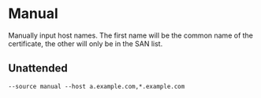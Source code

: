 ---
---
# Manual
Manually input host names. The first name will be the common name of the certificate, the other will only be in the SAN list.

## Unattended 
`‑‑source manual ‑‑host a.example.com,*.example.com`